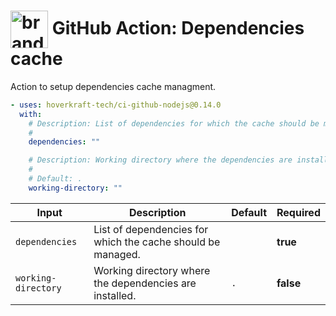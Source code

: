 <!-- start title -->

# <img src=".github/ghadocs/branding.svg" width="60px" align="center" alt="branding<icon:archive color:gray-dark>" /> GitHub Action: Dependencies cache

<!-- end title -->
<!-- start description -->

Action to setup dependencies cache managment.

<!-- end description -->
<!-- start contents -->
<!-- end contents -->
<!-- start usage -->

```yaml
- uses: hoverkraft-tech/ci-github-nodejs@0.14.0
  with:
    # Description: List of dependencies for which the cache should be managed.
    #
    dependencies: ""

    # Description: Working directory where the dependencies are installed.
    #
    # Default: .
    working-directory: ""
```

<!-- end usage -->
<!-- start inputs -->

| **Input**                      | **Description**                                             | **Default**    | **Required** |
| ------------------------------ | ----------------------------------------------------------- | -------------- | ------------ |
| <code>dependencies</code>      | List of dependencies for which the cache should be managed. |                | **true**     |
| <code>working-directory</code> | Working directory where the dependencies are installed.     | <code>.</code> | **false**    |

<!-- end inputs -->
<!-- start outputs -->
<!-- end outputs -->
<!-- start [.github/ghadocs/examples/] -->
<!-- end [.github/ghadocs/examples/] -->
